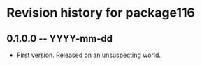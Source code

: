 # Revision history for package116

## 0.1.0.0 -- YYYY-mm-dd

* First version. Released on an unsuspecting world.
